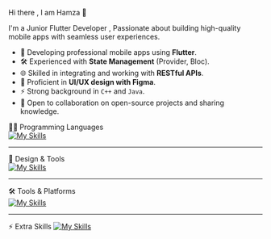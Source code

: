 Hi there , I am Hamza 👋


I'm a Junior Flutter Developer , Passionate about building high-quality mobile apps with seamless user experiences.



- 📱 Developing professional mobile apps using **Flutter**.  
- 🛠️ Experienced with **State Management** (Provider, Bloc).  
- 🌐 Skilled in integrating and working with **RESTful APIs**.  
- 🎨 Proficient in **UI/UX design with Figma**.  
- ⚡ Strong background in `C++` and `Java`.  
- 🤝 Open to collaboration on open-source projects and sharing knowledge.


👨‍💻 Programming Languages  
[![My Skills](https://skillicons.dev/icons?i=dart,flutter)](https://skillicons.dev)  

---

🎨 Design & Tools  
[![My Skills](https://skillicons.dev/icons?i=figma,firebase,postman)](https://skillicons.dev)  

---

🛠️ Tools & Platforms  
[![My Skills](https://skillicons.dev/icons?i=git,github,vscode,androidstudio)](https://skillicons.dev)  

---

⚡ Extra Skills 
[![My Skills](https://skillicons.dev/icons?i=java,cpp)](https://skillicons.dev)   

